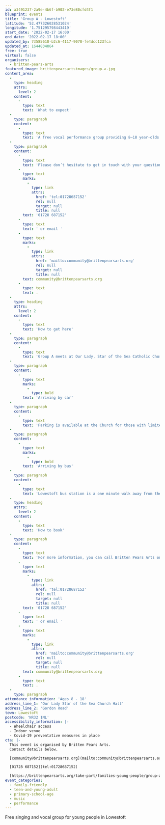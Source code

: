 ```yaml
---
id: a3491237-2a9e-4b6f-b902-e73e80cfd4f1
blueprint: events
title: 'Group A - Lowestoft'
latitude: '52.477326028531024'
longitude: '1.751295798443419'
start_date: '2022-02-17 16:00'
end_date: '2022-02-17 18:00'
updated_by: 73585618-b2c6-4117-9078-fe4dcc123fca
updated_at: 1644834064
free: true
virtual: false
organisers:
  - britten-pears-arts
featured_image: brittenpearsartsimages/group-a.jpg
content_area:
  -
    type: heading
    attrs:
      level: 2
    content:
      -
        type: text
        text: 'What to expect'
  -
    type: paragraph
    content:
      -
        type: text
        text: 'A free vocal performance group providing 8—18 year-olds opportunities to work with a wide variety of professional musicians and explore a breadth of musical genres. The group meets every other Thursday in Lowestoft.'
  -
    type: paragraph
    content:
      -
        type: text
        text: 'Please don’t hesitate to get in touch with your questions or concerns. You can call Britten Pears Arts on '
      -
        type: text
        marks:
          -
            type: link
            attrs:
              href: 'tel:01728687152'
              rel: null
              target: null
              title: null
        text: '01728 687152'
      -
        type: text
        text: ' or email '
      -
        type: text
        marks:
          -
            type: link
            attrs:
              href: 'mailto:community@brittenpearsarts.org'
              rel: null
              target: null
              title: null
        text: community@brittenpearsarts.org
      -
        type: text
        text: .
  -
    type: heading
    attrs:
      level: 2
    content:
      -
        type: text
        text: 'How to get here'
  -
    type: paragraph
    content:
      -
        type: text
        text: 'Group A meets at Our Lady, Star of the Sea Catholic Church on Gordon Road in Lowestoft, unless otherwise stated. Our Lady, Star of the Sea Catholic Church is round the corner from Lowestoft Library. '
  -
    type: paragraph
    content:
      -
        type: text
        marks:
          -
            type: bold
        text: 'Arriving by car'
  -
    type: paragraph
    content:
      -
        type: text
        text: 'Parking is available at the Church for those with limited mobility. Both Clapham Road car park and the Britten Centre car park are located only a short walk away. These are pay and display car parks.'
  -
    type: paragraph
    content:
      -
        type: text
        marks:
          -
            type: bold
        text: 'Arriving by bus'
  -
    type: paragraph
    content:
      -
        type: text
        text: 'Lowestoft bus station is a one minute walk away from the Church.'
  -
    type: heading
    attrs:
      level: 2
    content:
      -
        type: text
        text: 'How to book'
  -
    type: paragraph
    content:
      -
        type: text
        text: 'For more information, you can call Britten Pears Arts on '
      -
        type: text
        marks:
          -
            type: link
            attrs:
              href: 'tel:01728687152'
              rel: null
              target: null
              title: null
        text: '01728 687152'
      -
        type: text
        text: ' or email '
      -
        type: text
        marks:
          -
            type: link
            attrs:
              href: 'mailto:community@brittenpearsarts.org'
              rel: null
              target: null
              title: null
        text: community@brittenpearsarts.org
      -
        type: text
        text: .
  -
    type: paragraph
attendance_information: 'Ages 8 - 18'
address_line_1: 'Our Lady Star of the Sea Church Hall'
address_line_2: 'Gordon Road'
town: Lowestoft
postcode: 'NR32 1NL'
accessibility_information: |-
  - Wheelchair access
  - Indoor venue
  - Covid-19 preventative measures in place
cta: |-
  This event is organised by Britten Pears Arts.
  Contact details below.

  [community@brittenpearsarts.org](mailto:community@brittenpearsarts.org)

  [01728 687152](tel:01728687152)

  [https://brittenpearsarts.org/take-part/families-young-people/group-a ](https://brittenpearsarts.org/take-part/families-young-people/group-a )
event_categories:
  - family-friendly
  - teen-and-young-adult
  - primary-school-age
  - music
  - performance
---
```

Free singing and vocal group for young people in Lowestoft